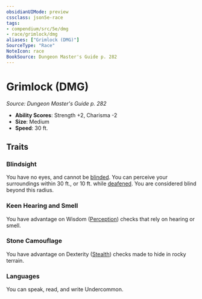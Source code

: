 ```yaml
---
obsidianUIMode: preview
cssclass: json5e-race
tags:
- compendium/src/5e/dmg
- race/grimlock/dmg
aliases: ["Grimlock (DMG)"]
SourceType: "Race"
NoteIcon: race
BookSource: Dungeon Master's Guide p. 282
---
```

# Grimlock (DMG)
*Source: Dungeon Master's Guide p. 282*  

- **Ability Scores**: Strength +2, Charisma -2
- **Size**: Medium
- **Speed**: 30 ft.

## Traits

### Blindsight

You have no eyes, and cannot be [blinded](/2-Mechanics/CLI/rules/conditions.md#blinded). You can perceive your surroundings within 30 ft., or 10 ft. while [deafened](/2-Mechanics/CLI/rules/conditions.md#deafened). You are considered blind beyond this radius.

### Keen Hearing and Smell

You have advantage on Wisdom ([Perception](/2-Mechanics/CLI/rules/skills.md#Perception)) checks that rely on hearing or smell.

### Stone Camouflage

You have advantage on Dexterity ([Stealth](/2-Mechanics/CLI/rules/skills.md#Stealth)) checks made to hide in rocky terrain.

### Languages

You can speak, read, and write Undercommon.